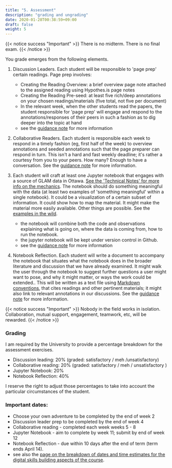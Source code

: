 ```yaml
---
title: "5. Assessment"
description: "grading and ungrading"
date: 2020-01-28T00:38:59+09:00
draft: false
weight: 5
---
```

{{< notice success "Important" >}}
There is no midterm. There is no final exam.
{{< /notice >}}

You grade emerges from the following elements.

1. Discussion Leaders. Each student will be responsible to 'page prep' certain readings. Page prep involves:
	- Creating the Reading Overview: a brief overview page note attached to the assigned reading using Hypothes.is page notes
	- Creating the Reading Pre-seed: at least five rich/deep annotations on your chosen readings/materials (five total, not five per document)
	- In the relevant week, when the other students read the papers, the student responsible for 'page prep' will engage and respond to the annotations/responses of their peers in such a fashion as to dig deeper into the topic at hand
	- see the [guidance note](/building/dl-guidance) for more information

2. Collaborative Readers. Each student is responsible each week to respond in a timely fashion (eg, first half of the week) to overview annotations and seeded annotations such that the page preparer can respond in turn. This isn't a hard and fast weekly deadline; it's rather a courtesy from you to your peers. How many? Enough to have a conversation. See the [guidance note](/building/cr-guidance) for more information.

3. Each student will craft at least one Jupyter notebook that engages with a source of GLAM data in Ottawa. [See the 'Technical Notes' for more info on the mechanics](/building/). The notebook should do something meaningful with the data (at least two examples of 'something meaningful' within a single notebook). It could be a visualization of a certain subset of information. It could show how to map the material. It might make the material more easily available. Other things are possible. See the [examples in the wild](/building/technotes-toc).
	- the notebook will combine both the code and observations explaining what is going on, where the data is coming from, how to run the notebook.
	- the jupyter notebook will be kept under version control in Github.
	- see the [guidance note](/building/nb-guidance) for more information

4. Notebook Reflection. Each student will write a document to accompany the notebook that situates what the notebook does in the broader literature and discussion that we have already examined. It might walk the user through the notebook to suggest further questions a user might want to pose, and why it might matter, or ways the work could be extended.. This will be written as a text file using [Markdown conventions](https://www.markdownguide.org/cheat-sheet), that cites readings and other pertinent materials; it might also link to relevant annotations in our discussions. See the [guidance note](/building/nb-guidance) for more information.

{{< notice success "Important" >}}
Nobody in the field works in isolation. Collaboration, mutual support, engagement, teamwork, etc, will be rewarded.
{{< /notice >}}

### Grading

I am required by the University to provide a percentage breakdown for the assessment exercises.

+ Discussion leading: 20% (graded: satisfactory / meh /unsatisfactory)
+ Collaborative reading: 20% (graded: satisfactory / meh / unsatisfactory )
+ Jupyter Notebook: 20%  
+ Notebook Reflection: 40%

I reserve the right to adjust those percentages to take into account the particular circumstances of the student.

### Important dates:

+ Choose your own adventure to be completed by the end of week 2
+ Discussion leader prep to be completed by the end of week 4
+ Collaborative reading - completed each week weeks 5 - 8
+ Jupyter Notebook - aim to complete by week 11; submit by end of week 12
+ Notebook Reflection - due within 10 days after the end of term (term ends April 14).
+ see also the [page on the breakdown of dates and time estimates for the digital skills building aspects of the course](/building/tech-req-at-a-glance).
